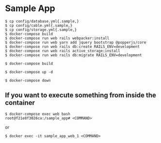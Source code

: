 # Sample App 



```
$ cp config/database.yml{.sample,} 
$ cp config/cable.yml{.sample,} 
$ cp config/storage.yml{.sample,} 
$ docker-compose build
$ docker-compose run web rails webpacker:install
$ docker-compose run web yarn add jquery bootstrap @popperjs/core
$ docker-compose run web rails db:create RAILS_ENV=development
$ docker-compose run web rails active_storage:install
$ docker-compose run web rails db:migrate RAILS_ENV=development
```


```
$ docker-compose build
```

```
$ docker-compose up -d
```

```
$ docker-compose down
```

## If you want to execute something from inside the container 

```
$ docker-compose exec web bash
root@f21e8f3026ca:/sample_app# <COMMAND>
```

or

```
$ docker exec -it sample_app_web_1 <COMMAND>
```


